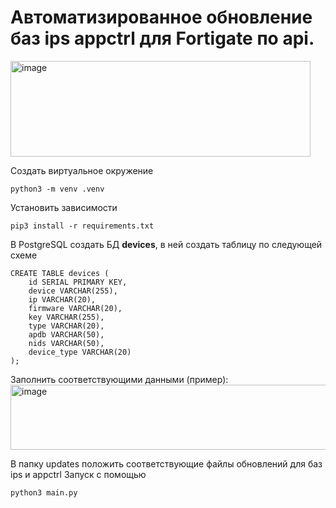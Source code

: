 # Автоматизированное обновление баз ips appctrl для Fortigate по api.
<img width="480" height="153" alt="image" src="https://github.com/user-attachments/assets/06d383ac-69ed-47ac-ad12-49929c3d118b" />

Создать виртуальное окружение
```
python3 -m venv .venv
```
Установить зависимости 
```
pip3 install -r requirements.txt
```
В PostgreSQL создать БД **devices**, в ней создать таблицу  по следующей схеме
```
CREATE TABLE devices (
    id SERIAL PRIMARY KEY,
    device VARCHAR(255),
    ip VARCHAR(20),
    firmware VARCHAR(20),
    key VARCHAR(255),
    type VARCHAR(20),
    apdb VARCHAR(50),
    nids VARCHAR(50),
    device_type VARCHAR(20)
);
```
Заполнить соответствующими данными (пример):
<img width="1154" height="104" alt="image" src="https://github.com/user-attachments/assets/9f2aec5e-c845-4d75-b40f-7e446dce7171" />

В папку updates положить соответствующие файлы обновлений для баз ips и appctrl
Запуск с помощью 
```
python3 main.py
```
